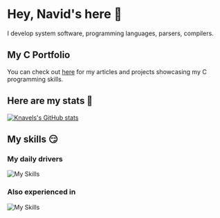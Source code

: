 # Hey, Navid's here 👋
I develop system software, programming languages, parsers, compilers.

## My C Portfolio
You can check out [here](https://github.com/dezashibi-c-projects) for my articles and projects showcasing my C programming skills.

## Here are my stats 🚀
[![Knavels's GitHub stats](https://github-readme-stats.vercel.app/api?username=dezashibi)](https://github.com/dezashibi)

## My skills 😏
### My daily drivers
![My Skills](https://skillicons.dev/icons?i=c,rust)

### Also experienced in
![My Skills](https://skillicons.dev/icons?i=ts,js,svelte,tailwind,phaser)
